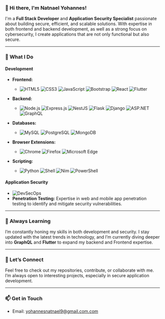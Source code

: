 ### 👋 Hi there, I'm Natnael Yohannes!

I'm a **Full Stack Developer** and **Application Security Specialist** passionate about building secure, efficient, and scalable solutions. With expertise in both frontend and backend development, as well as a strong focus on cybersecurity, I create applications that are not only functional but also secure.

---

### 🚀 **What I Do**

#### **Development**

- **Frontend:**
  - ![HTML5](https://img.shields.io/badge/HTML5-E34F26?style=flat&logo=html5&logoColor=white)
  ![CSS3](https://img.shields.io/badge/CSS3-1572B6?style=flat&logo=css3&logoColor=white)
  ![JavaScript](https://img.shields.io/badge/JavaScript-F7DF1E?style=flat&logo=javascript&logoColor=black)
  ![Bootstrap](https://img.shields.io/badge/Bootstrap-563D7C?style=flat&logo=bootstrap&logoColor=white)
  ![React](https://img.shields.io/badge/React-20232A?style=flat&logo=react&logoColor=61DAFB)
  ![Flutter](https://img.shields.io/badge/Flutter-02569B?style=flat&logo=flutter&logoColor=white)

- **Backend:**
  - ![Node.js](https://img.shields.io/badge/Node.js-339933?style=flat&logo=node.js&logoColor=white)
  ![Express.js](https://img.shields.io/badge/Express.js-404D59?style=flat&logo=express&logoColor=white)
  ![NestJS](https://img.shields.io/badge/NestJS-E0234E?style=flat&logo=nestjs&logoColor=white)
  ![Flask](https://img.shields.io/badge/Flask-000000?style=flat&logo=flask&logoColor=white)
  ![Django](https://img.shields.io/badge/Django-092E20?style=flat&logo=django&logoColor=white)
  ![ASP.NET](https://img.shields.io/badge/ASP.NET-512BD4?style=flat&logo=dotnet&logoColor=white)
  ![GraphQL](https://img.shields.io/badge/GraphQL-E10098?style=flat&logo=graphql&logoColor=white)

- **Databases:**
  - ![MySQL](https://img.shields.io/badge/MySQL-4479A1?style=flat&logo=mysql&logoColor=white)
  ![PostgreSQL](https://img.shields.io/badge/PostgreSQL-336791?style=flat&logo=postgresql&logoColor=white)
  ![MongoDB](https://img.shields.io/badge/MongoDB-4EA94B?style=flat&logo=mongodb&logoColor=white)

- **Browser Extensions:**
  - ![Chrome](https://img.shields.io/badge/Google_Chrome-4285F4?style=flat&logo=google-chrome&logoColor=white)
  ![Firefox](https://img.shields.io/badge/Firefox-FF7139?style=flat&logo=firefox-browser&logoColor=white)
  ![Microsoft Edge](https://img.shields.io/badge/Microsoft_Edge-0078D7?style=flat&logo=microsoft-edge&logoColor=white)


- **Scripting:**
  - ![Python](https://img.shields.io/badge/Python-3776AB?style=flat&logo=python&logoColor=white)
  ![Shell](https://img.shields.io/badge/Shell_Scripting-5391FE?style=flat&logo=gnu-bash&logoColor=white)
  ![Nim](https://img.shields.io/badge/Nim-FFE953?style=flat&logo=nim&logoColor=black)
  ![PowerShell](https://img.shields.io/badge/PowerShell-5391FE?style=flat&logo=powershell&logoColor=white)

#### **Application Security**

- ![DevSecOps](https://img.shields.io/badge/DevSecOps-6DB33F?style=flat&logo=devsecops&logoColor=white)
- **Penetration Testing:** Expertise in web and mobile app penetration testing to identify and mitigate security vulnerabilities.

---

### 🌱 **Always Learning**

I’m constantly honing my skills in both development and security. I stay updated with the latest trends in technology, and I’m currently diving deeper into **GraphQL** and **Flutter** to expand my backend and Frontend expertise.

---

### 💬 **Let’s Connect**

Feel free to check out my repositories, contribute, or collaborate with me. I’m always open to interesting projects, especially in secure application development.

---

### 📫 **Get in Touch**

- Email: [yohannesnatnael9@gmail.com.com](yohannesnatnael9@gmail.com)
